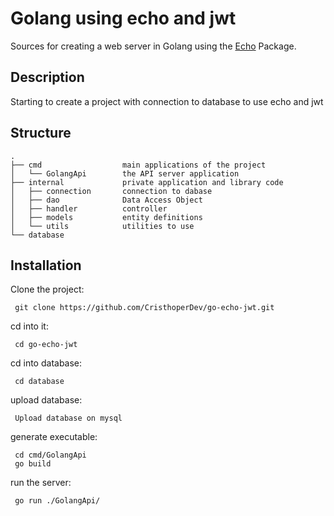# Golang using echo and jwt
Sources for creating a web server in Golang using the [Echo](https://github.com/labstack/echo) Package.

## Description 
Starting to create a project with connection to database to use echo and jwt

## Structure
```
.
├── cmd                  main applications of the project
│   └── GolangApi        the API server application
├── internal             private application and library code
│   ├── connection       connection to dabase
│   ├── dao              Data Access Object
│   ├── handler          controller 
│   ├── models           entity definitions
│   └── utils            utilities to use
└── database
```


## Installation
 Clone the project:
 ```
  git clone https://github.com/CristhoperDev/go-echo-jwt.git
 ```
 cd into it:
 ```
  cd go-echo-jwt
 ```

 cd into database:
 ```
  cd database
 ```

 upload database:
 ```
  Upload database on mysql
 ```
 
 generate executable:
 ```
  cd cmd/GolangApi
  go build 
 ```
 
 run the server: 
 
 ```
  go run ./GolangApi/
 ```